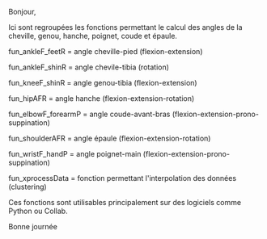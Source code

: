 Bonjour,

Ici sont regroupées les fonctions permettant le calcul des angles de la cheville, genou, hanche, poignet, coude et épaule.


fun_ankleF_feetR = angle cheville-pied (flexion-extension)

fun_ankleF_shinR = angle chevile-tibia (rotation)

fun_kneeF_shinR = angle genou-tibia (flexion-extension)

fun_hipAFR = angle hanche (flexion-extension-rotation)

fun_elbowF_forearmP = angle coude-avant-bras (flexion-extension-prono-suppination)

fun_shoulderAFR = angle épaule (flexion-extension-rotation)

fun_wristF_handP = angle poignet-main (flexion-extension-prono-suppination)


fun_xprocessData = fonction permettant l'interpolation des données (clustering)


Ces fonctions sont utilisables principalement sur des logiciels comme Python ou Collab. 

Bonne journée
